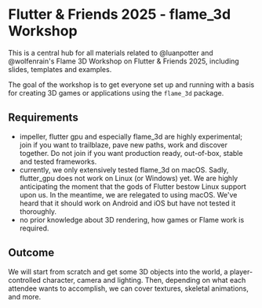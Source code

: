 # Flutter & Friends 2025 - flame_3d Workshop

This is a central hub for all materials related to @luanpotter and @wolfenrain's Flame 3D Workshop
on Flutter & Friends 2025, including slides, templates and examples.

The goal of the workshop is to get everyone set up and running with a basis for creating 3D games or
applications using the `flame_3d` package.

## Requirements

- impeller, flutter gpu and especially flame_3d are highly experimental; join if you want to
  trailblaze, pave new paths, work and discover together. Do not join if you want production ready,
  out-of-box, stable and tested frameworks.
- currently, we only extensively tested flame_3d on macOS. Sadly, flutter_gpu does not work on
  Linux (or Windows) yet. We are highly anticipating the moment that the gods of Flutter bestow Linux
  support upon us. In the meantime, we are relegated to using macOS. We've heard that it should work
  on Android and iOS but have not tested it thoroughly.
- no prior knowledge about 3D rendering, how games or Flame work is required.

## Outcome

We will start from scratch and get some 3D objects into the world, a player-controlled character,
camera and lighting. Then, depending on what each attendee wants to accomplish, we can cover
textures, skeletal animations, and more.
